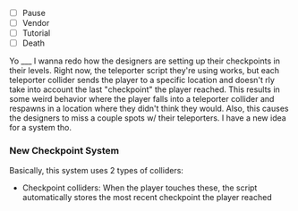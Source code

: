 - [ ] Pause
- [ ] Vendor
- [ ] Tutorial
- [ ] Death

Yo ___ I wanna redo how the designers are setting up their checkpoints in their levels. Right now, the teleporter script they're using works, but each teleporter collider sends the player to a specific location and doesn't rly take into account the last "checkpoint" the player reached. This results in some weird behavior where the player falls into a teleporter collider and respawns in a location where they didn't think they would. Also, this causes the designers to miss a couple spots w/ their teleporters. I have a new idea for a system tho.

### New Checkpoint System
Basically, this system uses 2 types of colliders:
- Checkpoint colliders: When the player touches these, the script automatically stores the most recent checkpoint the player reached